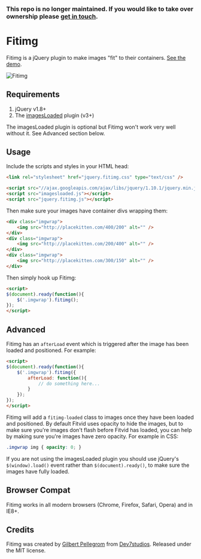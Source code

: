### This repo is no longer maintained. If you would like to take over ownership please [get in touch](mailto:&#103;&#105;&#108;&#098;&#101;&#114;&#116;&#064;&#112;&#101;&#108;&#108;&#101;&#103;&#114;&#111;&#109;&#046;&#109;&#101;).

Fitimg
======

Fitimg is a jQuery plugin to make images "fit" to their containers. [See the demo](http://dev7studios.com/demo/fitimg).

![Fitimg](http://cdn.dev7studios.com/fitimg/example.jpg)

Requirements
------------

1. jQuery v1.8+
2. The [imagesLoaded](https://github.com/desandro/imagesloaded) plugin (v3+)

The imagesLoaded plugin is optional but Fitimg won't work very well without it. See Advanced section below.

Usage
-----

Include the scripts and styles in your HTML head:

```html
<link rel="stylesheet" href="jquery.fitimg.css" type="text/css" />

<script src="//ajax.googleapis.com/ajax/libs/jquery/1.10.1/jquery.min.js"></script>
<script src="imagesloaded.js"></script>
<script src="jquery.fitimg.js"></script>
```

Then make sure your images have container divs wrapping them:

```html
<div class="imgwrap">
	<img src="http://placekitten.com/400/200" alt="" />
</div>
<div class="imgwrap">
	<img src="http://placekitten.com/200/400" alt="" />
</div>
<div class="imgwrap">
	<img src="http://placekitten.com/300/150" alt="" />
</div>
```

Then simply hook up Fitimg:

```html
<script>
$(document).ready(function(){
	$('.imgwrap').fitimg();
});
</script>
```

Advanced
--------

Fitimg has an `afterLoad` event which is triggered after the image has been loaded and positioned. For example:

```html
<script>
$(document).ready(function(){
	$('.imgwrap').fitimg({
		afterLoad: function(){
			// do something here...
		}
	});
});
</script>
```

Fitimg will add a `fitimg-loaded` class to images once they have been loaded and positioned. By default Fitvid uses opacity to hide the images, but to make sure you're images don't flash before Fitvid has loaded, you can help by making sure you're images have zero opacity. For example in CSS:

```css
.imgwrap img { opacity: 0; }
```

If you are not using the imagesLoaded plugin you should use jQuery's `$(window).load()` event rather than `$(document).ready()`, to make sure the images have fully loaded.

Browser Compat
--------------

Fitimg works in all modern browsers (Chrome, Firefox, Safari, Opera) and in IE8+.

Credits
-------

Fitimg was created by [Gilbert Pellegrom](http://gilbert.pellegrom.me) from [Dev7studios](http://dev7studios.com). Released under the MIT license.
